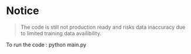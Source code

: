 # Notice
> The code is still not production ready and risks data inaccuracy due to limited training data availibility.

To run the code : python main.py 
